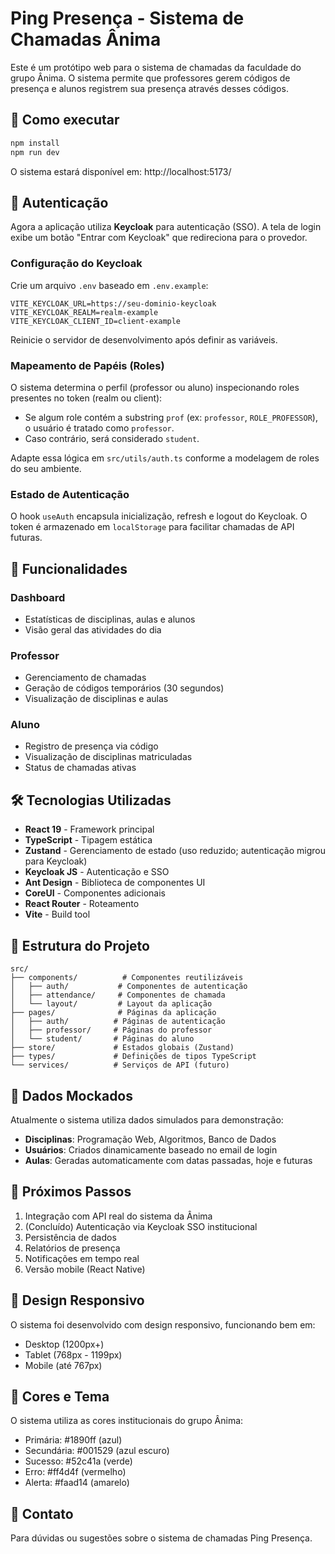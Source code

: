 # Ping Presença - Sistema de Chamadas Ânima

Este é um protótipo web para o sistema de chamadas da faculdade do grupo Ânima. O sistema permite que professores gerem códigos de presença e alunos registrem sua presença através desses códigos.

## 🚀 Como executar

```bash
npm install
npm run dev
```

O sistema estará disponível em: http://localhost:5173/

## 👥 Autenticação

Agora a aplicação utiliza **Keycloak** para autenticação (SSO). A tela de login exibe um botão "Entrar com Keycloak" que redireciona para o provedor.

### Configuração do Keycloak
Crie um arquivo `.env` baseado em `.env.example`:
```
VITE_KEYCLOAK_URL=https://seu-dominio-keycloak
VITE_KEYCLOAK_REALM=realm-example
VITE_KEYCLOAK_CLIENT_ID=client-example
```

Reinicie o servidor de desenvolvimento após definir as variáveis.

### Mapeamento de Papéis (Roles)
O sistema determina o perfil (professor ou aluno) inspecionando roles presentes no token (realm ou client):
- Se algum role contém a substring `prof` (ex: `professor`, `ROLE_PROFESSOR`), o usuário é tratado como `professor`.
- Caso contrário, será considerado `student`.

Adapte essa lógica em `src/utils/auth.ts` conforme a modelagem de roles do seu ambiente.

### Estado de Autenticação
O hook `useAuth` encapsula inicialização, refresh e logout do Keycloak. O token é armazenado em `localStorage` para facilitar chamadas de API futuras.


## 🎨 Funcionalidades

### Dashboard
- Estatísticas de disciplinas, aulas e alunos
- Visão geral das atividades do dia

### Professor
- Gerenciamento de chamadas
- Geração de códigos temporários (30 segundos)
- Visualização de disciplinas e aulas

### Aluno
- Registro de presença via código
- Visualização de disciplinas matriculadas
- Status de chamadas ativas

## 🛠️ Tecnologias Utilizadas

- **React 19** - Framework principal
- **TypeScript** - Tipagem estática
- **Zustand** - Gerenciamento de estado (uso reduzido; autenticação migrou para Keycloak)
- **Keycloak JS** - Autenticação e SSO
- **Ant Design** - Biblioteca de componentes UI
- **CoreUI** - Componentes adicionais
- **React Router** - Roteamento
- **Vite** - Build tool

## 📁 Estrutura do Projeto

```
src/
├── components/          # Componentes reutilizáveis
│   ├── auth/           # Componentes de autenticação
│   ├── attendance/     # Componentes de chamada
│   └── layout/         # Layout da aplicação
├── pages/              # Páginas da aplicação
│   ├── auth/          # Páginas de autenticação
│   ├── professor/     # Páginas do professor
│   └── student/       # Páginas do aluno
├── store/             # Estados globais (Zustand)
├── types/             # Definições de tipos TypeScript
└── services/          # Serviços de API (futuro)
```

## 🔄 Dados Mockados

Atualmente o sistema utiliza dados simulados para demonstração:

- **Disciplinas**: Programação Web, Algoritmos, Banco de Dados
- **Usuários**: Criados dinamicamente baseado no email de login
- **Aulas**: Geradas automaticamente com datas passadas, hoje e futuras

## 🚧 Próximos Passos

1. Integração com API real do sistema da Ânima
2. (Concluído) Autenticação via Keycloak SSO institucional
3. Persistência de dados
4. Relatórios de presença
5. Notificações em tempo real
6. Versão mobile (React Native)

## 📱 Design Responsivo

O sistema foi desenvolvido com design responsivo, funcionando bem em:
- Desktop (1200px+)
- Tablet (768px - 1199px)
- Mobile (até 767px)

## 🎯 Cores e Tema

O sistema utiliza as cores institucionais do grupo Ânima:
- Primária: #1890ff (azul)
- Secundária: #001529 (azul escuro)
- Sucesso: #52c41a (verde)
- Erro: #ff4d4f (vermelho)
- Alerta: #faad14 (amarelo)

## 📧 Contato

Para dúvidas ou sugestões sobre o sistema de chamadas Ping Presença.

